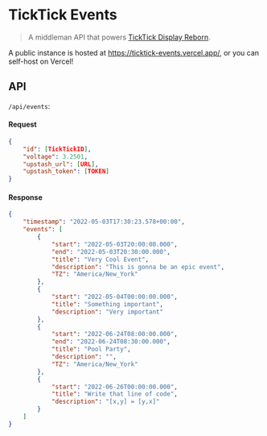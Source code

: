 # TickTick Events

> A middleman API that powers [TickTick Display Reborn](https://github.com/ksmarty/ticktick-display-reborn).

A public instance is hosted at https://ticktick-events.vercel.app/, or you can self-host on Vercel!

## API

`/api/events`:

#### Request

```json
{
	"id": [TickTickID],
	"voltage": 3.2501,
	"upstash_url": [URL],
	"upstash_token": [TOKEN]
}
```

#### Response

```json
{
	"timestamp": "2022-05-03T17:30:23.578+00:00",
	"events": [
		{
			"start": "2022-05-03T20:00:00.000",
			"end": "2022-05-03T20:30:00.000",
			"title": "Very Cool Event",
			"description": "This is gonna be an epic event",
			"TZ": "America/New_York"
		},
		{
			"start": "2022-05-04T00:00:00.000",
			"title": "Something important",
			"description": "Very important"
		},
		{
			"start": "2022-06-24T08:00:00.000",
			"end": "2022-06-24T08:30:00.000",
			"title": "Pool Party",
			"description": "",
			"TZ": "America/New_York"
		},
		{
			"start": "2022-06-26T00:00:00.000",
			"title": "Write that line of code",
			"description": "[x,y] = [y,x]"
		}
	]
}
```
